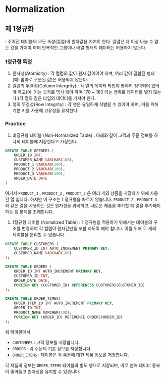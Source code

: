 # Normalization

## 제 1정규화

: 주어진 테이블의 모든 속성(컬럼)이 원자값을 가져야 한다. 컬럼은 더 이상 나눌 수 없는 값을 가져야 하며 반복적인 그룹이나 배열 형태의 데이터는 허용하지 않는다.

### 1정규형 특정

1. 원자성(Atomicity) : 각 컬럼의 값이 원자 값이어야 하며, 여러 값이 결합된 형태 (예: 콤마로 구분된 값)은 허용되지 않는다.
2. 컬럼의 무결성(Column Intergrity) : 각 열의 데이터 타입이 명확히 정의되어 있어야 하고(예: 키는 숫자로 명시 돼야 하며  170 ~ 180 라는 범위로 데이터를 넣지 않는다.)각 열의 같은 타입의 데이터를 가져야 한다.
3. 행의 무결성(Row Integrity) :  각 행은 유일하게 식별될 수 있어야 하며, 이를 위해 기본 키를 사용해 고유성을 유지한다.

### Practice

1. 비정규형 테이블 (Non-Normalized Table)
: 아래와 같이 고객과 주문 정보를 하나의 테이블에 저장한다고 가정한다.

```sql
CREATE TABLE OREDERS (
	ORDER_ID INT,
	CUSTOMER_NAME VARCHAR(100),
	PRODUCT_1 VARCHAR(100),
	PRODUCT_2 VARCHAR(100),
	PRODUCT_3 VARCHAR(100),
	ORDER_DATE DATE
)
```

여기서 `PRODUCT_1` , `PRODUCT_2` , `PRODUCT_3` 은 여러 개의  상품을 저장하기 위해 사용된 열 입니다. 하지만 이 구조는 1 정규형을 따르지 않습니다. `PRODUCT_2` , `PRODUCT_3`  와 같은 열을 사용하는 것은 원자성을 위배하고, 새로운 제품을 추가할 때 열을 추가해야 하는 등 문제를 초래합니다.

1. 1정규형 테이블 (Nomalized Table)
: 1 정규형을 적용하기 위해서는 테이블의 구조를 변경하여 각 컬럼이 원자값만을 포함 하도록 해야 합니다. 이를 위해 두 개의 테이블을 분리할 수 있습니다.

```sql
CREATE TABLE CUSTOMERS (
	CUSTOMER_ID INT AUTO_INCREMENT PRIMARY KEY,
	CUSTOMER_NAME VARCHAR(100)
);

CREATE TABLE ORDERS (
	ORDER_ID INT AUTO_INCREMENT PRIMARY KEY,
	CUSTOMER_ID INT,
	ORDER_DATE DATE,
	FOREIGN KEY (CUSTOMER_ID) REFERENCES CUSTOMERS(CUSTOMER_ID)
);

CREATE TABLE ORDER_TIMES(
	ORDER_ITEM_ID INT AUTO_INCREMENT PRIMARY KEY,
	ORDER_ID INT,
	PRODUCT_NAME VARCHER(100),
	FOREIGN KEY (ORDER_ID) REFERENCE ORDERS(ORDER_ID)
);
```

위 테이블에서

- `CUSTOMERS` : 고객 정보를 저장합니다.
- `ORDERS` : 각 주문의 기본 정보를 저장합니다.
- `ORDER_ITEMS` : 테이블은 각 주문에 대한 제품 정보를 저장합니다.

각 제품의 정보는 `ORDER_ITEMS` 테이블의 별도 행으로 저장되며, 이로 인해 데이터 중복이 줄어들고 원자성을 유지할 수 있습니다.